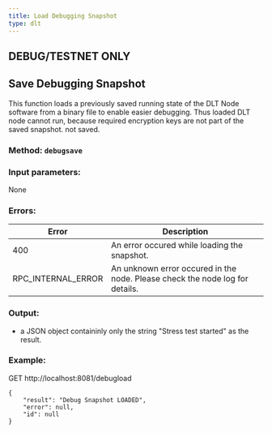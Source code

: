 ```yaml
---
title: Load Debugging Snapshot
type: dlt
---
```

## **DEBUG/TESTNET ONLY**

## Save Debugging Snapshot
This function loads a previously saved running state of the DLT Node software from a binary file to enable easier debugging. Thus loaded DLT node cannot run, because required encryption keys are not part of the saved snapshot.
not saved.

### Method: `debugsave`
### Input parameters:
None

### Errors:

| Error | Description |
| --- | --- |
| 400 | An error occured while loading the snapshot. |
| RPC_INTERNAL_ERROR | An unknown error occured in the node. Please check the node log for details. |

### Output:
- a JSON object containinly only the string "Stress test started" as the result.

### Example:
GET http://localhost:8081/debugload
```
{
	"result": "Debug Snapshot LOADED",
	"error": null,
	"id": null
}
```
